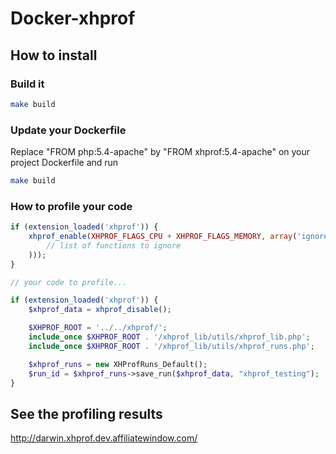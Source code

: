 # Docker-xhprof

## How to install

### Build it

```sh
make build
```

### Update your Dockerfile

Replace "FROM php:5.4-apache" by "FROM xhprof:5.4-apache" on your project Dockerfile and run 
```sh
make build
```

### How to profile your code

```php
if (extension_loaded('xhprof')) {
    xhprof_enable(XHPROF_FLAGS_CPU + XHPROF_FLAGS_MEMORY, array('ignored_functions' => array(
        // list of functions to ignore
    )));
}

// your code to profile...

if (extension_loaded('xhprof')) {
    $xhprof_data = xhprof_disable();

    $XHPROF_ROOT = '../../xhprof/';
    include_once $XHPROF_ROOT . '/xhprof_lib/utils/xhprof_lib.php';
    include_once $XHPROF_ROOT . '/xhprof_lib/utils/xhprof_runs.php';

    $xhprof_runs = new XHProfRuns_Default();
    $run_id = $xhprof_runs->save_run($xhprof_data, "xhprof_testing");
}
```

## See the profiling results

http://darwin.xhprof.dev.affiliatewindow.com/
